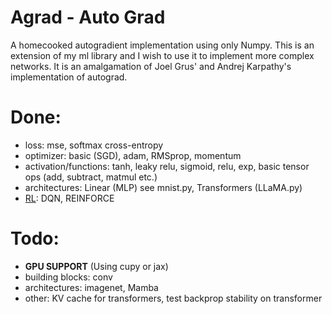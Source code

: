 # Agrad - Auto Grad

A homecooked autogradient implementation using only Numpy. This is an extension of my ml library and I wish to use it to implement more complex networks. It is an amalgamation of Joel Grus' and Andrej Karpathy's implementation of autograd.

# Done:

- loss: mse, softmax cross-entropy
- optimizer: basic (SGD), adam, RMSprop, momentum
- activation/functions: tanh, leaky relu, sigmoid, relu, exp, basic tensor ops (add, subtract, matmul etc.)
- architectures: Linear (MLP) see mnist.py, Transformers (LLaMA.py)
- [RL](https://github.com/arnavg115/basic_rl): DQN, REINFORCE

# Todo:

- **GPU SUPPORT** (Using cupy or jax)
- building blocks: conv
- architectures: imagenet, Mamba
- other: KV cache for transformers, test backprop stability on transformer
